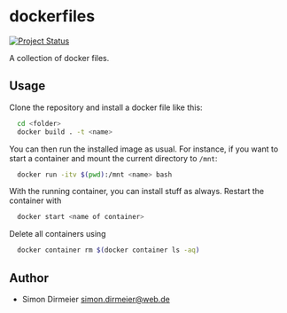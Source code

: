 # dockerfiles

[![Project Status](http://www.repostatus.org/badges/latest/concept.svg)](http://www.repostatus.org/#concept)

A collection of docker files.

## Usage

 Clone the repository and install a docker file like this:

```sh
  cd <folder>
  docker build . -t <name>
```

You can then run the installed image as usual. For instance, if you want to start a container and mount the current directory to `/mnt`:

```sh
  docker run -itv $(pwd):/mnt <name> bash
```

With the running container, you can install stuff as always. Restart the container with

```sh
  docker start <name of container>
```

Delete all containers using

```sh
  docker container rm $(docker container ls -aq)
```

## Author

* Simon Dirmeier <a href="mailto:simon.dirmeier@web.de">simon.dirmeier@web.de</a>
